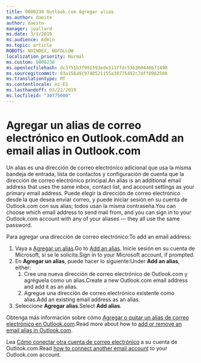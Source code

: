 ```yaml
---
title: 9000238 Outlook.com Agregar alias
ms.author: daeite
author: daeite
manager: joallard
ms.date: 3/1/2019
ms.audience: Admin
ms.topic: article
ROBOTS: NOINDEX, NOFOLLOW
localization_priority: Normal
ms.custom: 9000238
ms.openlocfilehash: dc3751b3f991393ede3117fdc536360446b71490
ms.sourcegitcommit: 03a156a9c9740521155a30775492c7dff0982588
ms.translationtype: MT
ms.contentlocale: es-ES
ms.lasthandoff: 03/22/2019
ms.locfileid: "30775608"
---
```

# <a name="add-an-email-alias-in-outlookcom"></a><span data-ttu-id="9faf2-102">Agregar un alias de correo electrónico en Outlook.com</span><span class="sxs-lookup"><span data-stu-id="9faf2-102">Add an email alias in Outlook.com</span></span>

<span data-ttu-id="9faf2-103">Un alias es una dirección de correo electrónico adicional que usa la misma bandeja de entrada, lista de contactos y configuración de cuenta que la dirección de correo electrónico principal.</span><span class="sxs-lookup"><span data-stu-id="9faf2-103">An alias is an additional email address that uses the same inbox, contact list, and account settings as your primary email address.</span></span> <span data-ttu-id="9faf2-104">Puede elegir la dirección de correo electrónico desde la que desea enviar correo, y puede iniciar sesión en su cuenta de Outlook.com con sus alias; todos usan la misma contraseña.</span><span class="sxs-lookup"><span data-stu-id="9faf2-104">You can choose which email address to send mail from, and you can sign in to your Outlook.com account with any of your aliases — they all use the same password.</span></span>

<span data-ttu-id="9faf2-105">Para agregar una dirección de correo electrónico:</span><span class="sxs-lookup"><span data-stu-id="9faf2-105">To add an email address:</span></span>

1. <span data-ttu-id="9faf2-106">Vaya a [Agregar un alias](https://go.microsoft.com/fwlink/p/?linkid=864833).</span><span class="sxs-lookup"><span data-stu-id="9faf2-106">Go to [Add an alias](https://go.microsoft.com/fwlink/p/?linkid=864833).</span></span> <span data-ttu-id="9faf2-107">Inicie sesión en su cuenta de Microsoft, si se le solicita.</span><span class="sxs-lookup"><span data-stu-id="9faf2-107">Sign in to your Microsoft account, if prompted.</span></span>
2. <span data-ttu-id="9faf2-108">En **Agregar un alias**, puede hacer lo siguiente:</span><span class="sxs-lookup"><span data-stu-id="9faf2-108">Under **Add an alias**, either:</span></span>
    1. <span data-ttu-id="9faf2-109">Cree una nueva dirección de correo electrónico de Outlook.com y agréguela como un alias.</span><span class="sxs-lookup"><span data-stu-id="9faf2-109">Create a new Outlook.com email address and add it as an alias.</span></span>
    2. <span data-ttu-id="9faf2-110">Agregue una dirección de correo electrónico existente como alias.</span><span class="sxs-lookup"><span data-stu-id="9faf2-110">Add an existing email address as an alias.</span></span>
3. <span data-ttu-id="9faf2-111">Seleccione **Agregar alias**.</span><span class="sxs-lookup"><span data-stu-id="9faf2-111">Select **Add alias**.</span></span>

<span data-ttu-id="9faf2-112">Obtenga más información sobre cómo [Agregar o quitar un alias de correo electrónico en Outlook.com](https://support.office.com/article/459b1989-356d-40fa-a689-8f285b13f1f2).</span><span class="sxs-lookup"><span data-stu-id="9faf2-112">Read more about how to [add or remove an email alias in Outlook.com](https://support.office.com/article/459b1989-356d-40fa-a689-8f285b13f1f2).</span></span>  

<span data-ttu-id="9faf2-113">Lea [Cómo conectar otra cuenta de correo electrónico](https://support.office.com/article/c5224df4-5885-4e79-91ba-523aa743f0ba) a su cuenta de Outlook.com.</span><span class="sxs-lookup"><span data-stu-id="9faf2-113">Read [how to connect another email account](https://support.office.com/article/c5224df4-5885-4e79-91ba-523aa743f0ba) to your Outlook.com account.</span></span>
